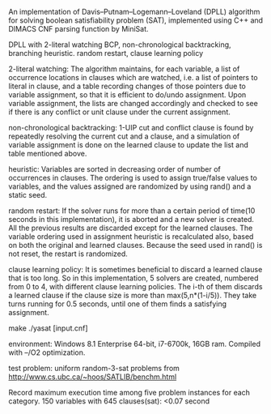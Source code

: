 An implementation of Davis–Putnam–Logemann–Loveland (DPLL) algorithm for solving boolean satisfiability problem (SAT), implemented using C++ and DIMACS CNF parsing function by MiniSat.

DPLL with 2-literal watching BCP, non-chronological backtracking, branching heuristic.
random restart, clause learning policy

2-literal watching:
The algorithm maintains, for each variable, a list of occurrence locations in clauses which are watched, i.e. a list of pointers to literal in clause, and a table recording changes of those pointers due to variable assignment, so that it is efficient to do/undo assignment.
Upon variable assignment, the lists are changed accordingly and checked to see if there is any conflict or unit clause under the current assignment.

non-chronological backtracking:
1-UIP cut and conflict clause is found by repeatedly resolving the current cut and a clause, and a simulation of variable assignment is done on the learned clause to update the list and table mentioned above.

heuristic:
Variables are sorted in decreasing order of number of occurrences in clauses. The ordering is used to assign true/false values to variables, and the values assigned are randomized by using rand() and a static seed.

random restart:
If the solver runs for more than a certain period of time(10 seconds in this implementation), it is aborted and a new solver is created. All the previous results are discarded except for the learned clauses. The variable ordering used in assignment heuristic is recalculated also, based on both the original and learned clauses. Because the seed used in rand() is not reset, the restart is randomized.

clause learning policy:
It is sometimes beneficial to discard a learned clause that is too long. So in this implementation, 5 solvers are created, numbered from 0 to 4, with different clause learning policies. The i-th of them discards a learned clause if the clause size is more than max⁡(5,n*(1-i/5)). They take turns running for 0.5 seconds, until one of them finds a satisfying assignment.


make
./yasat [input.cnf]


environment:
Windows 8.1 Enterprise 64-bit, i7-6700k, 16GB ram. Compiled with –/O2 optimization.

test problem:
uniform random-3-sat problems from http://www.cs.ubc.ca/~hoos/SATLIB/benchm.html

Record maximum execution time among five problem instances for each category.
150 variables with 645 clauses(sat): <0.07 second

